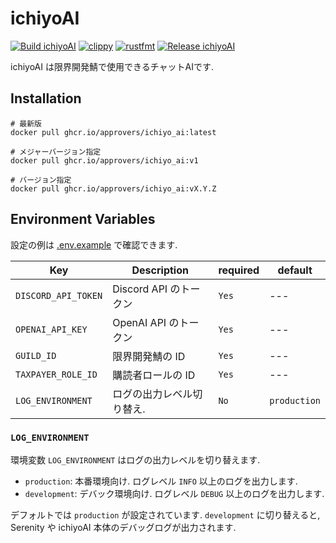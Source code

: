 # ichiyoAI

[![Build ichiyoAI](https://github.com/approvers/ichiyoAI/actions/workflows/build.yaml/badge.svg)](https://github.com/approvers/ichiyoAI/actions/workflows/build.yaml)
[![clippy](https://github.com/approvers/ichiyoAI/actions/workflows/clippy.yaml/badge.svg)](https://github.com/approvers/ichiyoAI/actions/workflows/clippy.yaml)
[![rustfmt](https://github.com/approvers/ichiyoAI/actions/workflows/fmt.yaml/badge.svg)](https://github.com/approvers/ichiyoAI/actions/workflows/fmt.yaml)
[![Release ichiyoAI](https://github.com/approvers/ichiyoAI/actions/workflows/release.yaml/badge.svg)](https://github.com/approvers/ichiyoAI/actions/workflows/release.yaml)

ichiyoAI は限界開発鯖で使用できるチャットAIです.

## Installation

```shell
# 最新版
docker pull ghcr.io/approvers/ichiyo_ai:latest

# メジャーバージョン指定
docker pull ghcr.io/approvers/ichiyo_ai:v1

# バージョン指定
docker pull ghcr.io/approvers/ichiyo_ai:vX.Y.Z
```

## Environment Variables

設定の例は [.env.example](./.env.example) で確認できます.

| Key                 | Description       | required | default  |
|---------------------|-------------------|----------| -------- |
| `DISCORD_API_TOKEN` | Discord API のトークン | `Yes`    | ---     |
| `OPENAI_API_KEY`    | OpenAI API のトークン  | `Yes`    | ---     |
| `GUILD_ID`          | 限界開発鯖の ID         | `Yes`    | ---     |
| `TAXPAYER_ROLE_ID`  | 購読者ロールの ID        | `Yes`     | ---     |
| `LOG_ENVIRONMENT` | ログの出力レベル切り替え. | `No` | `production` |

### `LOG_ENVIRONMENT`

環境変数 `LOG_ENVIRONMENT` はログの出力レベルを切り替えます.

- `production`: 本番環境向け. ログレベル `INFO` 以上のログを出力します.
- `development`: デバック環境向け. ログレベル `DEBUG` 以上のログを出力します.

デフォルトでは `production` が設定されています. `development` に切り替えると, Serenity や ichiyoAI 本体のデバッグログが出力されます.
